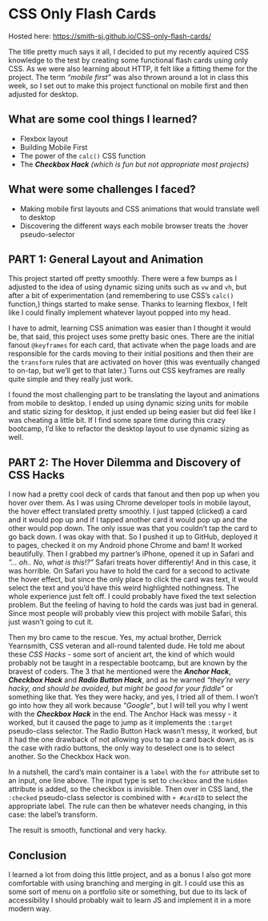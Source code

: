 # CSS Only Flash Cards

Hosted here: https://smith-sj.github.io/CSS-only-flash-cards/

The title pretty much says it all, I decided to put my recently aquired CSS knowledge to the test by creating some functional flash cards using only CSS. As we were also learning about HTTP, it felt like a fitting theme for the project. The term *“mobile first”* was also thrown around a lot in class this week, so I set out to make this project functional on mobile first and then adjusted for desktop. 

## What are some cool things I learned?

- Flexbox layout
- Building Mobile First
- The power of the `calc()` CSS function
- The ***Checkbox Hack*** *(which is fun but not appropriate most projects)*


## What were some challenges I faced?

- Making mobile first layouts and CSS animations that would translate well to desktop
- Discovering the different ways each mobile browser treats the :hover pseudo-selector

## PART 1: General Layout and Animation

This project started off pretty smoothly. There were a few bumps as I adjusted to the idea of using dynamic sizing units such as `vw` and `vh`, but after a bit of experimentation (and remembering to use CSS’s `calc()` function,) things started to make sense. Thanks to learning flexbox, I felt like I could finally implement whatever layout popped into my head.

I have to admit, learning CSS animation was easier than I thought it would be, that said, this project uses some pretty basic ones. There are the initial fanout `@keyframes` for each card, that activate when the page loads and are responsible for the cards moving to their initial positions and then their are the `transform` rules that are activated on hover (this was eventually changed to on-tap, but we’ll get to that later.) Turns out CSS keyframes are really quite simple and they really just work.

I found the most challenging part to be translating the layout and animations from mobile to desktop. I ended up using dynamic sizing units for mobile and static sizing for desktop, it just ended up being easier but did feel like I was cheating a little bit. If I find some spare time during this crazy bootcamp, I’d like to refactor the desktop layout to use dynamic sizing as well.

## PART 2: The Hover Dilemma and Discovery of CSS Hacks

I now had a pretty cool deck of cards that fanout and then pop up when you hover over them. As I was using Chrome developer tools in mobile layout, the hover effect translated pretty smoothly. I just tapped (clicked) a card and it would pop up and if I tapped another card it would pop up and the other would pop down. The only issue was that you couldn’t tap the card to go back down. I was okay with that. So I pushed it up to GitHub, deployed it to pages, checked it on my Android phone Chrome and bam! It worked beautifully. Then I grabbed my partner’s iPhone, opened it up in Safari and *”… oh.. No, what is this!?”* Safari treats hover differently! And in this case, it was horrible. On Safari you have to hold the card for a second to activate the hover effect, but since the only place to click the card was text, it would select the text and you’d have this weird highlighted nothingness. The whole experience just felt off. I could probably have fixed the text selection problem. But the feeling of having to hold the cards was just bad in general. Since most people will probably view this project with mobile Safari, this just wasn’t going to cut it.

Then my bro came to the rescue. Yes, my actual brother, Derrick Yearnsmith,  CSS veteran and all-round talented dude. He told me about these *CSS Hacks* - some sort of ancient art, the kind of which would probably not be taught in a respectable bootcamp, but are known by the bravest of coders. The 3 that he mentioned were the ***Anchor Hack***, ***Checkbox Hack*** and ***Radio Button Hack***, and as he warned *“they’re very hacky, and should be avoided, but might be good for your fiddle”* or something like that. Yes they were hacky, and yes, I tried all of them. I won’t go into how they all work because *"Google"*, but I will tell you why I went with the ***Checkbox Hack*** in the end. The Anchor Hack was messy - it worked, but it caused the page to jump as it implements the `:target` pseudo-class selector. The Radio Button Hack wasn’t messy, it worked, but it had the one drawback of not allowing you to tap a card back down, as is the case with radio buttons, the only way to deselect one is to select another. So the Checkbox Hack won.

In a nutshell, the card’s main container is a `label` with the `for` attribute set to an input, one line above. The input type is set to `checkbox` and the `hidden` attribute is added, so the checkbox is invisible. Then over in CSS land, the `:checked` pseudo-class selector is combined with `+ #cardID` to select the appropriate label. The rule can then be whatever needs changing, in this case: the label’s transform.

The result is smooth, functional and very hacky.

## Conclusion

I learned a lot from doing this little project, and as a bonus I also got more comfortable with using branching and merging in git. I could use this as some sort of menu on a portfolio site or something, but due to its lack of accessibility I should probably wait to learn JS and implement it in a more modern way.
